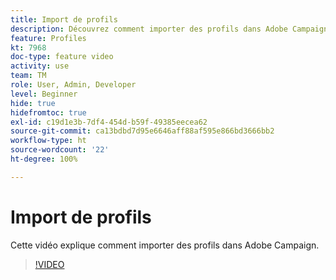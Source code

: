 ```yaml
---
title: Import de profils
description: Découvrez comment importer des profils dans Adobe Campaign
feature: Profiles
kt: 7968
doc-type: feature video
activity: use
team: TM
role: User, Admin, Developer
level: Beginner
hide: true
hidefromtoc: true
exl-id: c19d1e3b-7df4-454d-b59f-49385eecea62
source-git-commit: ca13bdbd7d95e6646aff88af595e866bd3666bb2
workflow-type: ht
source-wordcount: '22'
ht-degree: 100%

---
```


# Import de profils

Cette vidéo explique comment importer des profils dans Adobe Campaign.

>[!VIDEO](https://video.tv.adobe.com/v/25608?quality=12)
